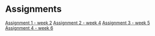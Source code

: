# Assignments
[Assignment 1 - week 2](https://github.com/ChantalBuschman/Assignments/blob/master/Assignment_week_2%20finished.ipynb)
[Assignment 2 - week 4](https://github.com/ChantalBuschman/Assignments/blob/master/Assignment_week_4%20finished.ipynb)
[Assignment 3 - week 5](https://github.com/ChantalBuschman/Assignments/blob/master/Assignment_week_5%20finished.ipynb)
[Assignment 4 - week 6](https://github.com/ChantalBuschman/Assignments/blob/master/Assignment_week_6%20finished.ipynb)
